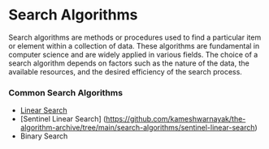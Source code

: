 # Search Algorithms
Search algorithms are methods or procedures used to find a particular item or element within a collection of data. These algorithms are fundamental in computer science and are widely applied in various fields. The choice of a search algorithm depends on factors such as the nature of the data, the available resources, and the desired efficiency of the search process.

### Common Search Algorithms
- [Linear Search](https://github.com/kameshwarnayak/the-algorithm-archive/tree/main/search-algorithms/linear-search)
- [Sentinel Linear Search] (https://github.com/kameshwarnayak/the-algorithm-archive/tree/main/search-algorithms/sentinel-linear-search)
- Binary Search